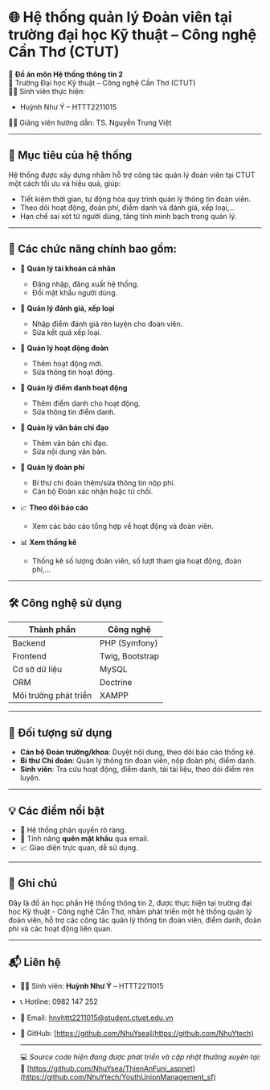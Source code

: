 # 🌐 Hệ thống quản lý Đoàn viên tại trường đại học Kỹ thuật – Công nghệ Cần Thơ (CTUT)

📌 **Đồ án môn Hệ thống thông tin 2**  
📍 Trường Đại học Kỹ thuật – Công nghệ Cần Thơ (CTUT)  
👨‍💻 Sinh viên thực hiện:  
- Huỳnh Như Ý – HTTT2211015
  
👨‍🏫 Giảng viên hướng dẫn: TS. Nguyễn Trung Việt

---

## 🎯 Mục tiêu của hệ thống

Hệ thống được xây dựng nhằm hỗ trợ công tác quản lý đoàn viên tại CTUT một cách tối ưu và hiệu quả, giúp:

- Tiết kiệm thời gian, tự động hóa quy trình quản lý thông tin đoàn viên.
- Theo dõi hoạt động, đoàn phí, điểm danh và đánh giá, xếp loại,...
- Hạn chế sai xót từ người dùng, tăng tính minh bạch trong quản lý.

---

## 🧩 Các chức năng chính bao gồm:

- 🔐 **Quản lý tài khoản cá nhân**

  - Đăng nhập, đăng xuất hệ thống.
  - Đổi mật khẩu người dùng.

- 🧮 **Quản lý đánh giá, xếp loại**

  - Nhập điểm đánh giá rèn luyện cho đoàn viên.
  - Sửa kết quả xếp loại.

- 📅 **Quản lý hoạt động đoàn**

  - Thêm hoạt động mới.
  - Sửa thông tin hoạt động.

- 📝 **Quản lý điểm danh hoạt động**

  - Thêm điểm danh cho hoạt động.
  - Sửa thông tin điểm danh.

- 📄 **Quản lý văn bản chỉ đạo**

  - Thêm văn bản chỉ đạo.
  - Sửa nội dung văn bản.

- 💸 **Quản lý đoàn phí**

  - Bí thư chi đoàn thêm/sửa thông tin nộp phí.
  - Cán bộ Đoàn xác nhận hoặc từ chối.

- 📈 **Theo dõi báo cáo**

  - Xem các báo cáo tổng hợp về hoạt động và đoàn viên.

- 📊 **Xem thống kê**
  - Thống kê số lượng đoàn viên, số lượt tham gia hoạt động, đoàn phí,...

---

## 🛠️ Công nghệ sử dụng

| Thành phần            | Công nghệ       |
| --------------------- | --------------- |
| Backend               | PHP (Symfony)   |
| Frontend              | Twig, Bootstrap |
| Cơ sở dữ liệu         | MySQL           |
| ORM                   | Doctrine        |
| Môi trường phát triển | XAMPP           |

---

## 👥 Đối tượng sử dụng

- **Cán bộ Đoàn trường/khoa**: Duyệt nội dung, theo dõi báo cáo thống kê.
- **Bí thư Chi đoàn**: Quản lý thông tin đoàn viên, nộp đoàn phí, điểm danh.
- **Sinh viên**: Tra cứu hoạt động, điểm danh, tải tài liệu, theo dõi điểm rèn luyện.

---

## 💡 Các điểm nổi bật

- 🔐 Hệ thống phân quyền rõ ràng.
- 📩 Tính năng **quên mật khẩu** qua email.
- 📈 Giao diện trực quan, dễ sử dụng.

---

## 📌 Ghi chú

Đây là đồ án học phần Hệ thống thông tin 2, được thực hiện tại trường đại học Kỹ thuật - Công nghệ Cần Thơ, nhằm phát triển một hệ thống quản lý đoàn viên, hỗ trợ các công tác quản lý thông tin đoàn viên, điểm danh, đoàn phí và các hoạt động liên quan.

---

## 📬 Liên hệ

- 👩‍💻 Sinh viên: **Huỳnh Như Ý** – HTTT2211015  
- 📞 Hotline: 0982 147 252  
- 📧 Email: hnyhttt2211015@student.ctuet.edu.vn  
- 🔗 GitHub: [https://github.com/NhuYsea](https://github.com/NhuYtech)

  ---
  💻 *Source code hiện đang được phát triển và cập nhật thường xuyên tại:*  
🔗 [https://github.com/NhuYsea/ThienAnFuni_aspnet](https://github.com/NhuYtech/YouthUnionManagement_sf)
